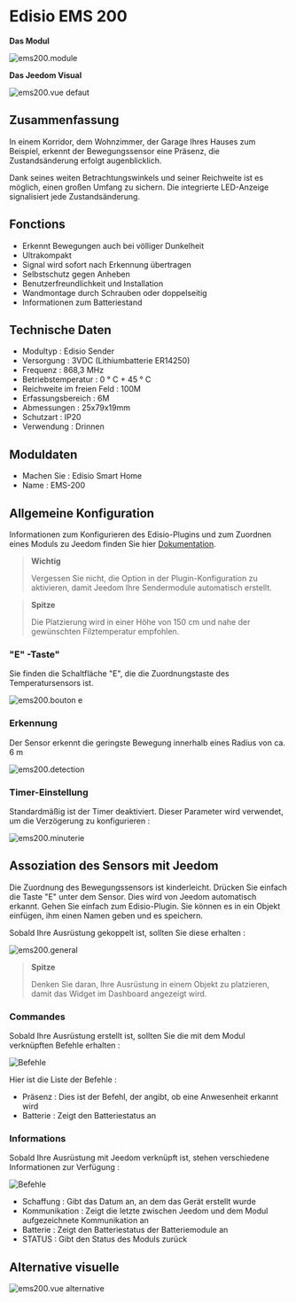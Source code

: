# Edisio EMS 200

**Das Modul**

![ems200.module](images/ems200/ems200.module.jpg)

**Das Jeedom Visual**

![ems200.vue defaut](images/ems200/ems200.vue-defaut.jpg)

## Zusammenfassung

In einem Korridor, dem Wohnzimmer, der Garage Ihres Hauses zum Beispiel, erkennt der Bewegungssensor eine Präsenz, die Zustandsänderung erfolgt augenblicklich.

Dank seines weiten Betrachtungswinkels und seiner Reichweite ist es möglich, einen großen Umfang zu sichern. Die integrierte LED-Anzeige signalisiert jede Zustandsänderung.

## Fonctions

-   Erkennt Bewegungen auch bei völliger Dunkelheit
-   Ultrakompakt
-   Signal wird sofort nach Erkennung übertragen
-   Selbstschutz gegen Anheben
-   Benutzerfreundlichkeit und Installation
-   Wandmontage durch Schrauben oder doppelseitig
-   Informationen zum Batteriestand

## Technische Daten

-   Modultyp : Edisio Sender
-   Versorgung : 3VDC (Lithiumbatterie ER14250)
-   Frequenz : 868,3 MHz
-   Betriebstemperatur : 0 ° C + 45 ° C
-   Reichweite im freien Feld : 100M
-   Erfassungsbereich : 6M
-   Abmessungen : 25x79x19mm
-   Schutzart : IP20
-   Verwendung : Drinnen

## Moduldaten

-   Machen Sie : Edisio Smart Home
-   Name : EMS-200

## Allgemeine Konfiguration

Informationen zum Konfigurieren des Edisio-Plugins und zum Zuordnen eines Moduls zu Jeedom finden Sie hier [Dokumentation](https://doc.jeedom.com/de_DE/plugins/automation%20protocol/edisio/).

> **Wichtig**
>
> Vergessen Sie nicht, die Option in der Plugin-Konfiguration zu aktivieren, damit Jeedom Ihre Sendermodule automatisch erstellt.

> **Spitze**
>
> Die Platzierung wird in einer Höhe von 150 cm und nahe der gewünschten Filztemperatur empfohlen.

### "E" -Taste"

Sie finden die Schaltfläche "E", die die Zuordnungstaste des Temperatursensors ist.

![ems200.bouton e](images/ems200/ems200.bouton-e.jpg)

### Erkennung

Der Sensor erkennt die geringste Bewegung innerhalb eines Radius von ca. 6 m

![ems200.detection](images/ems200/ems200.detection.jpg)

### Timer-Einstellung

Standardmäßig ist der Timer deaktiviert. Dieser Parameter wird verwendet, um die Verzögerung zu konfigurieren :

![ems200.minuterie](images/ems200/ems200.minuterie.jpg)

## Assoziation des Sensors mit Jeedom

Die Zuordnung des Bewegungssensors ist kinderleicht. Drücken Sie einfach die Taste "E" unter dem Sensor. Dies wird von Jeedom automatisch erkannt. Gehen Sie einfach zum Edisio-Plugin. Sie können es in ein Objekt einfügen, ihm einen Namen geben und es speichern.

Sobald Ihre Ausrüstung gekoppelt ist, sollten Sie diese erhalten :

![ems200.general](images/ems200/ems200.general.jpg)

> **Spitze**
>
> Denken Sie daran, Ihre Ausrüstung in einem Objekt zu platzieren, damit das Widget im Dashboard angezeigt wird.

### Commandes

Sobald Ihre Ausrüstung erstellt ist, sollten Sie die mit dem Modul verknüpften Befehle erhalten :

![Befehle](images/ems200/ems200.commande.jpg)

Hier ist die Liste der Befehle :

-   Präsenz : Dies ist der Befehl, der angibt, ob eine Anwesenheit erkannt wird
-   Batterie : Zeigt den Batteriestatus an

### Informations

Sobald Ihre Ausrüstung mit Jeedom verknüpft ist, stehen verschiedene Informationen zur Verfügung :

![Befehle](images/ems200/ems200.informations.jpg)

-   Schaffung : Gibt das Datum an, an dem das Gerät erstellt wurde
-   Kommunikation : Zeigt die letzte zwischen Jeedom und dem Modul aufgezeichnete Kommunikation an
-   Batterie : Zeigt den Batteriestatus der Batteriemodule an
-   STATUS : Gibt den Status des Moduls zurück

## Alternative visuelle

![ems200.vue alternative](images/ems200/ems200.vue-alternative.jpg)
